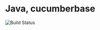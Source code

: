 # Java, cucumberbase

![Build Status](https://travis-ci.org/cyber-dojo-languages/java-cucumberbase.svg?branch=master)
